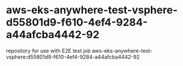 # aws-eks-anywhere-test-vsphere-d55801d9-f610-4ef4-9284-a44afcba4442-92
repository for use with E2E test job aws-eks-anywhere-test-vsphere:d55801d9-f610-4ef4-9284-a44afcba4442-92
